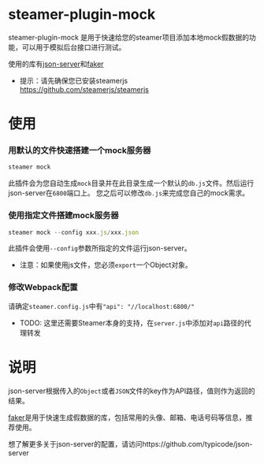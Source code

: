 # steamer-plugin-mock

steamer-plugin-mock 是用于快速给您的steamer项目添加本地mock假数据的功能，可以用于模拟后台接口进行测试。

使用的库有[json-server](https://www.npmjs.com/package/json-server#module)和[faker](https://github.com/marak/Faker.js/)

* 提示：请先确保您已安装steamerjs https://github.com/steamerjs/steamerjs

# 使用

### 用默认的文件快速搭建一个mock服务器
```javascript
steamer mock
```
此插件会为您自动生成`mock`目录并在此目录生成一个默认的`db.js`文件。然后运行json-server在`6800`端口上。
您之后可以修改`db.js`来完成您自己的mock需求。

### 使用指定文件搭建mock服务器
```javascript
steamer mock --config xxx.js/xxx.json
```
此插件会使用`--config`参数所指定的文件运行json-server。
* 注意：如果使用js文件，您必须`export`一个Object对象。

### 修改Webpack配置
请确定`steamer.config.js`中有`"api": "//localhost:6800/"`
* TODO: 这里还需要Steamer本身的支持，在`server.js`中添加对`api`路径的代理转发

# 说明
json-server根据传入的`Object`或者`JSON`文件的key作为API路径，值则作为返回的结果。

[faker](https://github.com/marak/Faker.js/)是用于快速生成假数据的库，包括常用的头像、邮箱、电话号码等信息，推荐使用。

想了解更多关于json-server的配置，请访问https://github.com/typicode/json-server